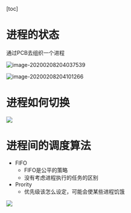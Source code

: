 [toc]

# 进程的状态

通过PCB去组织一个进程

![image-20200208204037539](/Users/chenyansong/Documents/note/images/os/image-20200208204037539.png)

![image-20200208204101266](/Users/chenyansong/Documents/note/images/os/image-20200208204101266.png)



# 进程如何切换

![](/Users/chenyansong/Documents/note/images/os/image-20200208204424133.png)



# 进程间的调度算法

* FIFO
  * FIFO是公平的策略
  * 没有考虑进程执行的任务的区别
* Prority
  * 优先级该怎么设定，可能会使某些进程饥饿

![](/Users/chenyansong/Documents/note/images/os/image-20200208205319832.png)

